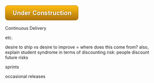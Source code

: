 ![Under Construction](/images/state/uc.png)




Continuous Delivery

etc.

desire to ship vs desire to improve = where does this come from?
also, explain student syndrome in terms of discounting risk: people discount future risks 



sprints



occasional releases